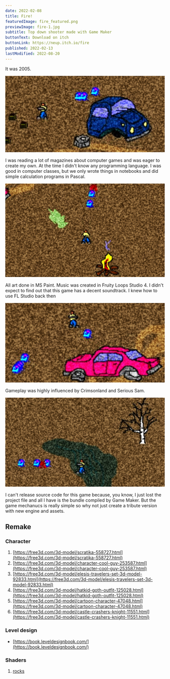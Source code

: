 ```yaml
---
date: 2022-02-08
title: Fire!
featuredImage: fire_featured.png
previewImage: fire-1.jpg
subtitle: Top down shooter made with Game Maker
buttonText: Download on itch
buttonLink: https://neup.itch.io/fire
published: 2022-02-13
lastModified: 2022-08-20
---
```


It was 2005. 

![pixel art truck cabin](./fire-1.jpg)

I was reading a lot of magazines about computer games and was eager to create my own. At the time I didn't know any programming language. I was good in computer classes, but we only wrote things in notebooks and did simple calculation programs in Pascal.

![pixel art bonfire](./fire-2.jpg)

All art done in MS Paint. Music was created in Fruity Loops Studio 4. I didn't expect to find out that this game has a decent soundtrack. I knew how to use FL Studio back then

![pixel art pink cadillac](./fire-3.jpg)

Gameplay was highly influenced by Crimsonland and Serious Sam.

![pixel art birch tree](./fire-4.jpg)

I can't release source code for this game because, you know, I just lost the project file and all I have is the bundle compiled by Game Maker. But the game mechanucs is really simple so why not just create a tribute version with new engine and assets.

## Remake

### Character

1. [https://free3d.com/3d-model/scratika-558727.html](https://free3d.com/3d-model/scratika-558727.html)
2. [https://free3d.com/3d-model/character-cool-guy-253587.html](https://free3d.com/3d-model/character-cool-guy-253587.html)
3. [https://free3d.com/3d-model/elesis-travelers-set-3d-model-92833.html](https://free3d.com/3d-model/elesis-travelers-set-3d-model-92833.html)
4. [https://free3d.com/3d-model/hatkid-goth-outfit-125028.html](https://free3d.com/3d-model/hatkid-goth-outfit-125028.html)
5. [https://free3d.com/3d-model/cartoon-character-47048.html](https://free3d.com/3d-model/cartoon-character-47048.html)
6. [https://free3d.com/3d-model/castle-crashers-knight-11551.html](https://free3d.com/3d-model/castle-crashers-knight-11551.html)

### Level design

  - [https://book.leveldesignbook.com/](https://book.leveldesignbook.com/)

### Shaders

1. [rocks](https://bits.p1x.in/godot-visual-shaders-rock/)